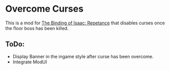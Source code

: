 # Overcome Curses

This is a mod for [The Binding of Isaac: Repetance](https://store.steampowered.com/app/1426300/The_Binding_of_Isaac_Repentance/) that disables curses once the floor boss has been killed.


## ToDo:

* Display Banner in the ingame style after curse has been overcome.
* Integrate ModUI
